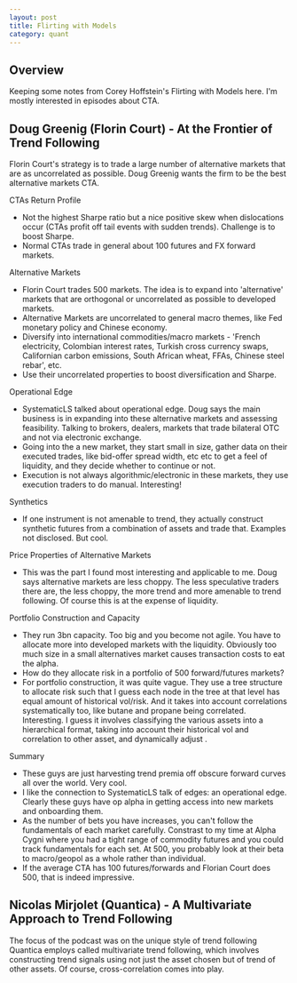 ```yaml
---
layout: post
title: Flirting with Models
category: quant
---
```


## Overview

Keeping some notes from Corey Hoffstein's Flirting with Models here. I'm mostly interested in episodes about CTA.

## Doug Greenig (Florin Court) - At the Frontier of Trend Following

Florin Court's strategy is to trade a large number of alternative markets that are as uncorrelated as possible. Doug Greenig wants the firm to be the best alternative markets CTA.

CTAs Return Profile

* Not the highest Sharpe ratio but a nice positive skew when dislocations occur (CTAs profit off tail events with sudden trends). Challenge is to boost Sharpe.
* Normal CTAs trade in general about 100 futures and FX forward markets.

Alternative Markets 

* Florin Court trades 500 markets. The idea is to expand into 'alternative' markets that are orthogonal or uncorrelated as possible  to developed markets.
* Alternative Markets are uncorrelated to general macro themes, like Fed monetary policy and Chinese economy.
* Diversify into international commodities/macro markets - 'French electricity, Colombian interest rates, Turkish cross currency swaps, Californian carbon emissions, South African wheat, FFAs, Chinese steel rebar', etc.
* Use their uncorrelated properties to boost diversification and Sharpe.

Operational Edge

* SystematicLS talked about operational edge. Doug says the main business is in expanding into these alternative markets and assessing feasibility. Talking to brokers, dealers, markets that trade bilateral OTC and not via electronic exchange.
* Going into the a new market, they start small in size, gather data on their executed trades, like bid-offer spread width, etc etc to get a feel of liquidity, and they decide whether to continue or not.
* Execution is not always algorithmic/electronic in these markets, they use execution traders to do manual. Interesting!

Synthetics

* If one instrument is not amenable to trend, they actually construct synthetic futures from a combination of assets and trade that. Examples not disclosed. But cool.

Price Properties of Alternative Markets

* This was the part I found most interesting and applicable to me. Doug says alternative markets are less choppy. The less speculative traders there are, the less choppy, the more trend and more amenable to trend following. Of course this is at the expense of liquidity.

Portfolio Construction and Capacity

* They run 3bn capacity. Too big and you become not agile. You have to allocate more into developed markets with the liquidity. Obviously too much size in a small alternatives market causes transaction costs to eat the alpha.
* How do they allocate risk in a portfolio of 500 forward/futures markets?
* For portfolio construction, it was quite vague. They use a tree structure to allocate risk such that I guess each node in the tree at that level has equal amount of historical vol/risk. And it takes into account correlations systematically too, like butane and propane being correlated. Interesting. I guess it involves classifying the various assets into a hierarchical format, taking into account their historical vol and correlation to other asset, and dynamically adjust .

Summary

* These guys are just harvesting trend premia off obscure forward curves all over the world. Very cool.
* I like the connection to SystematicLS talk of edges: an operational edge. Clearly these guys have op alpha in getting access into new markets and onboarding them.
* As the number of bets you have increases, you can't follow the fundamentals of each market carefully. Constrast to my time at Alpha Cygni where you had a tight range of commodity futures and you could track fundamentals for each set. At 500, you probably look at their beta to macro/geopol as a whole rather than individual. 
* If the average CTA has 100 futures/forwards and Florian Court does 500, that is indeed impressive.
  

## Nicolas Mirjolet (Quantica) - A Multivariate Approach to Trend Following

The focus of the podcast was on the unique style of trend following Quantica employs called multivariate trend following, which involves constructing trend signals using not just the asset chosen but of trend of other assets. Of course, cross-correlation comes into play.